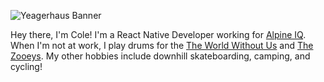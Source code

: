 ![Yeagerhaus Banner](https://github.com/yeagerhaus/yeagerhaus/blob/main/yhbanner2.png?raw=true)

Hey there, I'm Cole!  I'm a React Native Developer working for [Alpine IQ](https://alpineiq.com/).  When I'm not at work, I play drums for the [The World Without Us](https://open.spotify.com/artist/5R9VthdcrIP3ZkxDTigclm?si=HbUa5Q0DS1Wb6GRIxKYSNw) and [The Zooeys](https://open.spotify.com/artist/3t9TpVDaCUbGOWvRC3YREx?si=JpromleFQbSg5shjWnQxOQ).  My other hobbies include downhill skateboarding, camping, and cycling!
